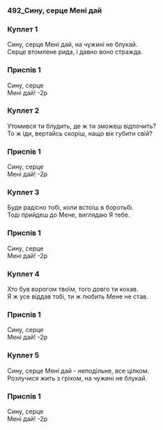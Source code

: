 ### 492_Сину, серце Мені дай
### Куплет 1
Сину, серце Мені дай, на чужині не блукай. <br/>Серце втомлене рида, і давно воно стражда.
### Приспів 1
Сину, серце <br/>Мені дай! -2р
### Куплет 2
Утомився ти блудить, де ж ти зможеш відпочить? <br/>То ж іди, вертайсь скоріш, нащо вік губити свій?
### Приспів 1
Сину, серце <br/>Мені дай! -2р
### Куплет 3
Буде радісно тобі, коли встоїш в боротьбі. <br/>Тоді прийдеш до Мене, виглядаю Я тебе.
### Приспів 1
Сину, серце <br/>Мені дай! -2р
### Куплет 4
Хто був ворогом твоїм, того довго ти кохав. <br/>Я ж усе віддав тобі, ти ж любить Мене не став.
### Приспів 1
Сину, серце <br/>Мені дай! -2р
### Куплет 5
Сину, серце Мені дай - неподільне, все цілком. <br/>Розлучися жить з гріхом, на чужині не блукай.
### Приспів 1
Сину, серце <br/>Мені дай! -2р
